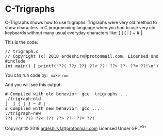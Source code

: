 # C-Trigraphs

C-Trigraphs shows how to use trigraphs. Trigraphs were very old method to show characters in C programming language when you had to use very old keyboards without many usual everyday characters like: [  ] { | } ~ # |

This is the code:
<pre>
// trigraph.c
// Copyright (c) 2018 ardeshirv@protonmail.com, Licensed Under GPLv3+
#include <stdio.h>
int main() { printf("??( ??/ ??) ??< ??! ??> ??- ??= ??!\n"); }
</pre>

You can run code by:
<code>
make run
</code>

And you will see this output:
<pre>
# Compiled with old behavior: gcc -trigraphs ...
./trigraph-old
[  ] { | } ~ # |
# Compiled with new behavior: gcc ...
./trigraph-new
??( ??/ ??) ??< ??! ??> ??- ??= ??!
</pre>

Copyright&copy; 2018 <a href="mailto:ardeshirv@protonmail.com" target="_blank">ardeshirv(at)protonmail.com</a> Licensed Under GPL<sup>v3+</sup>
